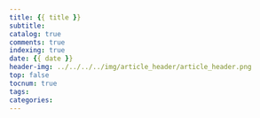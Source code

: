 ```yaml
---
title: {{ title }}
subtitle: 
catalog: true
comments: true
indexing: true
date: {{ date }}
header-img: ../../../../img/article_header/article_header.png
top: false
tocnum: true
tags: 
categories: 
---
```

